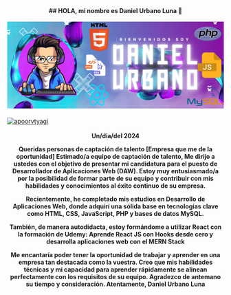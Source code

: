 <div align="center">
<strong>## HOLA, mi nombre es Daniel Urbano Luna 👋</strong>
</div>
<br>
<div align="center">
<img src="https://github.com/DanielUrbanoLuna/DanielUrbanoLuna/blob/main/src/images/Daniel%20Urbano.png" width = 800px>
</div>
<br>
<div align="left">
<a href="https://www.linkedin.com/in/daniel-urbano-luna-131274304/" target="blank"><img align="center" src="https://cdn.jsdelivr.net/npm/simple-icons@3.0.1/icons/linkedin.svg" alt="apoorvtyagi" height="20" width="20" /></a>&nbsp;
</div>
<br>
<div align="center"> 
<strong>Un/dia/del 2024

Queridas personas de captación de talento
[Empresa que me de la oportunidad]
Estimado/a equipo de captación de talento,
Me dirijo a ustedes con el objetivo de presentar mi candidatura para el puesto de
Desarrollador de Aplicaciones Web (DAW). Estoy muy entusiasmado/a por la
posibilidad de formar parte de su equipo y contribuir con mis habilidades y
conocimientos al éxito continuo de su empresa.

Recientemente, he completado mis estudios en Desarrollo de Aplicaciones
Web, donde adquirí una sólida base en tecnologías clave como HTML, CSS,
JavaScript, PHP y bases de datos MySQL.

También, de manera autodidacta, estoy formándome a utilizar React con la formación de Udemy: 
Aprende React JS con Hooks desde cero y desarrolla aplicaciones web con el MERN Stack

Me encantaría poder tener la oportunidad de trabajar y aprender en una
empresa tan destacada como la vuestra. Creo que mis
habilidades técnicas y mi capacidad para aprender rápidamente se alinean
perfectamente con los requisitos de su equipo.
Agradezco de antemano su tiempo y consideración.
Atentamente,
Daniel Urbano Luna</strong>

</div>
